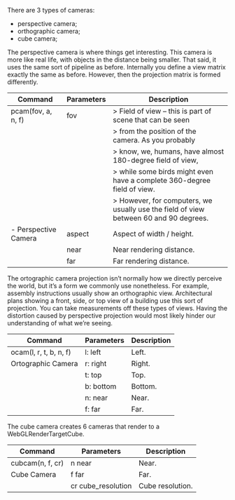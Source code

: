 There are 3 types of cameras:

- perspective camera;
- orthographic camera;
- cube camera;

The perspective camera is where things get interesting. This camera is more like real life, with
objects in the distance being smaller. That said, it uses the same sort of pipeline as before.
Internally you define a view matrix exactly the same as before. However, then the projection
matrix is formed differently.


Command              | Parameters | Description       
---------------------|------------|---------------------------------------------------------------------------------------
pcam(fov, a, n, f)   | fov        | > Field of view – this is part of scene that can be seen
                     |            | > from the position of the camera. As you probably 
                     |            | > know, we, humans, have almost 180-degree field of view, 
                     |            | > while some birds might even have a complete 360-degree field of view.
                     |            | > However, for computers, we usually use the field of view between 60 and 90 degrees.
- Perspective Camera | aspect     | Aspect of width / height.
                     | near       | Near rendering distance.
                     | far        | Far rendering distance.

The ortographic camera projection isn’t normally how we directly perceive the world, but it’s a form we
commonly use nonetheless. For example, assembly instructions usually show an orthographic
view. Architectural plans showing a front, side, or top view of a building use this sort of
projection. You can take measurements off these types of views. Having the distortion caused by
perspective projection would most likely hinder our understanding of what we’re seeing.

Command                | Parameters | Description       
-----------------------|------------|--------------
ocam(l, r, t, b, n, f) | l: left    | Left.
Ortographic Camera     | r: right   | Right.
                       | t: top     | Top.
                       | b: bottom  | Bottom.
                       | n: near    | Near.
                       | f: far     | Far.

The cube camera creates 6 cameras that render to a WebGLRenderTargetCube.

Command          |    Parameters      | Description       
-----------------|--------------------|------------------
cubcam(n, f, cr) | n near             | Near.
Cube Camera      | f far              | Far.
                 | cr cube_resolution | Cube resolution.
